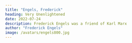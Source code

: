 ```yaml
---
title: "Engels, Frederick"
heading: Very Unenlightened
date: 2022-07-24
description: Frederick Engels was a friend of Karl Marx
author: "Frederick Engels"
image: /avatars/engels800.jpg
---
```

